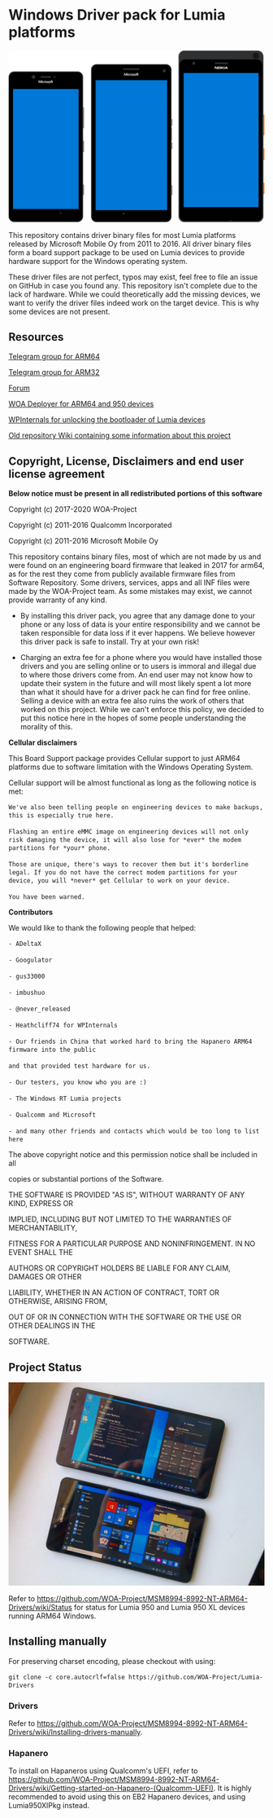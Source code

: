 
# Windows Driver pack for Lumia platforms

![Devices](assets/banner.png)

This repository contains driver binary files for most Lumia platforms released by Microsoft Mobile Oy from 2011 to 2016.
All driver binary files form a board support package to be used on Lumia devices to provide hardware support for the Windows operating system.

These driver files are not perfect, typos may exist, feel free to file an issue on GitHub in case you found any.
This repository isn't complete due to the lack of hardware. While we could theoretically add the missing devices, we want to verify the driver files indeed work on the target device. This is why some devices are not present.

## Resources

[Telegram group for ARM64](https://t.me/joinchat/C-AWlUUp3wxnBQeuxIEVow)

[Telegram group for ARM32](https://t.me/joinchat/C-AWlVMh3jq0tnvPpLAS0Q)

[Forum](https://woaproject.net)

[WOA Deployer for ARM64 and 950 devices](https://github.com/WOA-Project/WOA-Deployer-Lumia)

[WPInternals for unlocking the bootloader of Lumia devices](http://wpinternals.net)

[Old repository Wiki containing some information about this project](https://github.com/WOA-Project/MSM8994-8992-NT-ARM64-Drivers/wiki)

## Copyright, License, Disclaimers and end user license agreement

**Below notice must be present in all redistributed portions of this software**

Copyright (c) 2017-2020 WOA-Project

Copyright (c) 2011-2016 Qualcomm Incorporated

Copyright (c) 2011-2016 Microsoft Mobile Oy

This repository contains binary files, most of which are not made by us and were found on an engineering board firmware that leaked in 2017 for arm64, as for the rest they come from publicly available firmware files from Software Repository. Some drivers, services, apps and all INF files were made by the WOA-Project team. As some mistakes may exist, we cannot provide warranty of any kind. 

- By installing this driver pack, you agree that any damage done to your phone or any loss of data is your entire responsibility and we cannot be taken responsible for data loss if it ever happens. We believe however this driver pack is safe to install. Try at your own risk!

- Charging an extra fee for a phone where you would have installed those drivers and you are selling online or to users is immoral and illegal due to where those drivers come from. An end user may not know how to update their system in the future and will most likely spent a lot more than what it should have for a driver pack he can find for free online. Selling a device with an extra fee also ruins the work of others that worked on this project. While we can't enforce this policy, we decided to put this notice here in the hopes of some people understanding the morality of this.

**Cellular disclaimers**

This Board Support package provides Cellular support to just ARM64 platforms due to software limitation with the Windows Operating System.

Cellular support will be almost functional as long as the following notice is met:
```
We've also been telling people on engineering devices to make backups, this is especially true here.

Flashing an entire eMMC image on engineering devices will not only risk damaging the device, it will also lose for *ever* the modem partitions for *your* phone.

Those are unique, there's ways to recover them but it's borderline legal. If you do not have the correct modem partitions for your device, you will *never* get Cellular to work on your device.

You have been warned.
```

**Contributors**

We would like to thank the following people that helped:

```
- ADeltaX

- Googulator

- gus33000

- imbushuo

- @never_released

- Heathcliff74 for WPInternals

- Our friends in China that worked hard to bring the Hapanero ARM64 firmware into the public

and that provided test hardware for us.

- Our testers, you know who you are :)

- The Windows RT Lumia projects

- Qualcomm and Microsoft

- and many other friends and contacts which would be too long to list here
```

The above copyright notice and this permission notice shall be included in all

copies or substantial portions of the Software.

THE SOFTWARE IS PROVIDED "AS IS", WITHOUT WARRANTY OF ANY KIND, EXPRESS OR

IMPLIED, INCLUDING BUT NOT LIMITED TO THE WARRANTIES OF MERCHANTABILITY,

FITNESS FOR A PARTICULAR PURPOSE AND NONINFRINGEMENT. IN NO EVENT SHALL THE

AUTHORS OR COPYRIGHT HOLDERS BE LIABLE FOR ANY CLAIM, DAMAGES OR OTHER

LIABILITY, WHETHER IN AN ACTION OF CONTRACT, TORT OR OTHERWISE, ARISING FROM,

OUT OF OR IN CONNECTION WITH THE SOFTWARE OR THE USE OR OTHER DEALINGS IN THE

SOFTWARE.


## Project Status

![Real life phones](assets/real_life_phones.jpg)

Refer to https://github.com/WOA-Project/MSM8994-8992-NT-ARM64-Drivers/wiki/Status for status for Lumia 950 and Lumia 950 XL devices running ARM64 Windows.

## Installing manually

For preserving charset encoding, please checkout with using:

```
git clone -c core.autocrlf=false https://github.com/WOA-Project/Lumia-Drivers
```

### Drivers

Refer to https://github.com/WOA-Project/MSM8994-8992-NT-ARM64-Drivers/wiki/Installing-drivers-manually.

### Hapanero

To install on Hapaneros using Qualcomm's UEFI, refer to https://github.com/WOA-Project/MSM8994-8992-NT-ARM64-Drivers/wiki/Getting-started-on-Hapanero-(Qualcomm-UEFI). It is highly recommended to avoid using this on EB2 Hapanero devices, and using Lumia950XlPkg instead.
